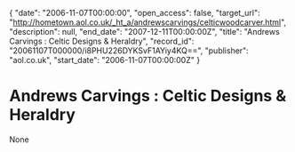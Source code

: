 {
  "date": "2006-11-07T00:00:00", 
  "open_access": false, 
  "target_url": "http://hometown.aol.co.uk/_ht_a/andrewscarvings/celticwoodcarver.html", 
  "description": null, 
  "end_date": "2007-12-11T00:00:00Z", 
  "title": "Andrews Carvings : Celtic Designs & Heraldry", 
  "record_id": "20061107T000000/i8PHU226DYKSvF1AYiy4KQ==", 
  "publisher": "aol.co.uk", 
  "start_date": "2006-11-07T00:00:00Z"
}

# Andrews Carvings : Celtic Designs & Heraldry

None